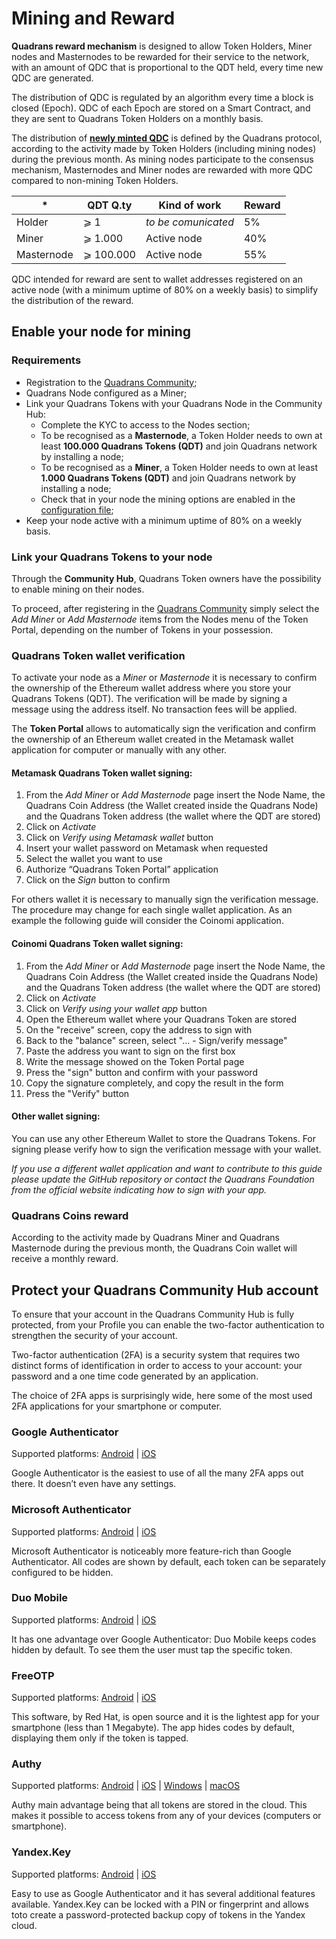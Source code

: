 Mining and Reward
=================

**Quadrans reward mechanism** is designed to allow Token Holders, Miner nodes and Masternodes to be rewarded for their service to the network, with an amount of QDC that is proportional to the QDT held, every time new QDC are generated.

The distribution of QDC is regulated by an algorithm every time a block is closed (Epoch). QDC of each Epoch are stored on a Smart Contract, and they are sent to Quadrans Token Holders on a monthly basis.

The distribution of  [**newly minted QDC**](quadrans_coin.html#minting-quadrans-coin) is defined by the Quadrans protocol, according to the activity made by Token Holders (including mining nodes) during the previous month. As mining nodes participate to the consensus mechanism, Masternodes and Miner nodes are rewarded with more QDC compared to non-mining Token Holders.

|*|QDT Q.ty|Kind of work|Reward|
|--|--|--|--|
|Holder|⩾ 1|*to be comunicated*|5%|
|Miner|⩾ 1.000|Active node|40%|
|Masternode|⩾ 100.000|Active node|55%|

QDC intended for reward are sent to wallet addresses registered on an active node (with a minimum uptime of 80% on a weekly basis) to simplify the distribution of the reward.

## Enable your node for mining

### Requirements

* Registration to the [Quadrans Community](https://quadrans.io/get-started);
* Quadrans Node configured as a Miner;
* Link your Quadrans Tokens with your Quadrans Node in the Community Hub:
  * Complete the KYC to access to the Nodes section;
  * To be recognised as a **Masternode**, a Token Holder needs to own at least **100.000 Quadrans Tokens (QDT)** and join Quadrans network by installing a node;
  * To be recognised as a **Miner**, a Token Holder needs to own at least **1.000 Quadrans Tokens (QDT)** and join Quadrans network by installing a node;
  * Check that in your node the mining options are enabled in the [configuration file](../nodes/index.html#installation);
* Keep your node active with a minimum uptime of 80% on a weekly basis.

### Link your Quadrans Tokens to your node

Through the **Community Hub**, Quadrans Token owners have the possibility to enable mining on their nodes.

To proceed, after registering in the [Quadrans Community](https://quadrans.io/get-started) simply select the *Add Miner* or *Add Masternode* items from the Nodes menu of the Token Portal, depending on the number of Tokens in your possession.


### Quadrans Token wallet verification

To activate your node as a *Miner* or *Masternode* it is necessary to confirm the ownership of the Ethereum wallet address where you store your Quadrans Tokens (QDT).
The verification will be made by signing a message using the address itself. No transaction fees will be applied.

The **Token Portal** allows to automatically sign the verification and confirm the ownership of an Ethereum wallet created in the Metamask wallet application for computer or manually with any other.

#### Metamask Quadrans Token wallet signing:

1. From the *Add Miner* or *Add Masternode* page insert the Node Name, the Quadrans Coin Address (the Wallet created inside the Quadrans Node) and the Quadrans Token address (the wallet where the QDT are stored)
2. Click on *Activate*
3. Click on *Verify using Metamask wallet* button
4. Insert your wallet password on Metamask when requested
5. Select the wallet you want to use
6. Authorize “Quadrans Token Portal” application
7. Click on the *Sign* button to confirm

For others wallet it is necessary to manually sign the verification message. The procedure may change for each single wallet application. As an example the following guide will consider the Coinomi application.

#### Coinomi Quadrans Token wallet signing: 

1. From the *Add Miner* or *Add Masternode* page insert the Node Name, the Quadrans Coin Address (the Wallet created inside the Quadrans Node) and the Quadrans Token address (the wallet where the QDT are stored)
2. Click on *Activate*
3. Click on *Verify using your wallet app* button
4. Open the Ethereum wallet where your Quadrans Token are stored 
5. On the "receive" screen, copy the address to sign with
6. Back to the "balance" screen, select "... - Sign/verify message"
7. Paste the address you want to sign on the first box
8. Write the message showed on the Token Portal page
9. Press the "sign" button and confirm with your password
10. Copy the signature completely, and copy the result in the form
11. Press the "Verify" button

#### Other wallet signing: 

You can use any other Ethereum Wallet to store the Quadrans Tokens. For signing please verify how to sign the verification message with your wallet.

*If you use a different wallet application and want to contribute to this guide please update the GitHub repository or contact the Quadrans Foundation from the official website indicating how to sign with your app.*

### Quadrans Coins reward

According to the activity made by Quadrans Miner and Quadrans Masternode during the previous month, the Quadrans Coin wallet will receive a monthly reward.

## Protect your Quadrans Community Hub account

To ensure that your account in the Quadrans Community Hub is fully protected, from your Profile you can enable the two-factor authentication to strengthen the security of your account. 

Two-factor authentication (2FA) is a security system that requires two distinct forms of identification in order to access to your account: your password and a one time code generated by an application.

The choice of 2FA apps is surprisingly wide, here some of the most used 2FA applications for your smartphone or computer.

### Google Authenticator

Supported platforms:
[Android](https://play.google.com/store/apps/details?id=com.google.android.apps.authenticator2) | [iOS](https://itunes.apple.com/app/google-authenticator/id388497605)

Google Authenticator is the easiest to use of all the many 2FA apps out there. It doesn’t even have any settings.
  
### Microsoft Authenticator

Supported platforms: [Android](https://play.google.com/store/apps/details?id=com.azure.authenticator) | [iOS](https://itunes.apple.com/app/microsoft-authenticator/id983156458)

Microsoft Authenticator is noticeably more feature-rich than Google Authenticator. All codes are shown by default, each token can be separately configured to be hidden.

### Duo Mobile

Supported platforms: [Android](https://play.google.com/store/apps/details?id=com.duosecurity.duomobile) | [iOS](https://itunes.apple.com/app/duo-mobile/id422663827)

It has one advantage over Google Authenticator: Duo Mobile keeps codes hidden by default. To see them the user must tap the specific token. 
  
### FreeOTP

Supported platforms: [Android](https://play.google.com/store/apps/details?id=org.fedorahosted.freeotp) | [iOS](https://itunes.apple.com/app/freeotp-authenticator/id872559395)

This software, by Red Hat, is open source and it is the lightest app for your smartphone (less than 1 Megabyte). The app hides codes by default, displaying them only if the token is tapped.  

### Authy

Supported platforms: [Android](https://play.google.com/store/apps/details?id=com.authy.authy) | [iOS](https://itunes.apple.com/app/authy/id494168017) | [Windows](https://authy.com/download/) | [macOS](https://authy.com/download/)

Authy  main advantage being that all tokens are stored in the cloud. This makes it possible to access tokens from any of your devices (computers or smartphone).

### Yandex.Key

Supported platforms: [Android](https://play.google.com/store/apps/details?id=ru.yandex.key) | [iOS](https://itunes.apple.com/app/yandex-key-2fa-and-one-time-passwords/id957324816)

Easy to use as Google Authenticator and it has several additional features available. Yandex.Key can be locked with a PIN or fingerprint and allows toto create a password-protected backup copy of tokens in the Yandex cloud.